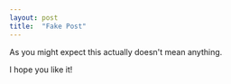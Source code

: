 ```yaml
---
layout: post
title:  "Fake Post"
---
```


As you might expect this actually doesn't mean anything.

I hope you like it!